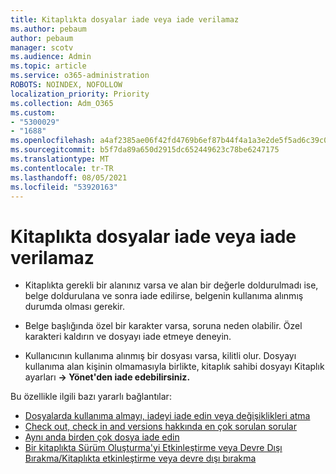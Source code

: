 ```yaml
---
title: Kitaplıkta dosyalar iade veya iade verilamaz
ms.author: pebaum
author: pebaum
manager: scotv
ms.audience: Admin
ms.topic: article
ms.service: o365-administration
ROBOTS: NOINDEX, NOFOLLOW
localization_priority: Priority
ms.collection: Adm_O365
ms.custom:
- "5300029"
- "1688"
ms.openlocfilehash: a4af2385ae06f42fd4769b6ef87b44f4a1a3e2de5f5ad6c39c0c06d72a8cdc07
ms.sourcegitcommit: b5f7da89a650d2915dc652449623c78be6247175
ms.translationtype: MT
ms.contentlocale: tr-TR
ms.lasthandoff: 08/05/2021
ms.locfileid: "53920163"
---
```

# <a name="unable-to-check-out-or-check-in-files-in-a-library"></a>Kitaplıkta dosyalar iade veya iade verilamaz

- Kitaplıkta gerekli bir alanınız varsa ve alan bir değerle doldurulmadı ise, belge doldurulana ve sonra iade edilirse, belgenin kullanıma alınmış durumda olması gerekir.

- Belge başlığında özel bir karakter varsa, soruna neden olabilir. Özel karakteri kaldırın ve dosyayı iade etmeye deneyin.

- Kullanıcının kullanıma alınmış bir dosyası varsa, kilitli olur.  Dosyayı kullanıma alan kişinin olmamasıyla birlikte, kitaplık sahibi dosyayı Kitaplık ayarları **-> Yönet'den iade edebilirsiniz.**

Bu özellikle ilgili bazı yararlı bağlantılar:

- [Dosyalarda kullanıma almayı, iadeyi iade edin veya değişiklikleri atma](https://support.office.com/article/check-out-check-in-or-discard-changes-to-files-in-a-library-7e2c12a9-a874-4393-9511-1378a700f6de)
- [Check out, check in and versions hakkında en çok sorulan sorular](https://support.office.com/article/Top-questions-about-check-out-check-in-and-versions-7E941339-E972-4C7A-A79A-80A1FCF84076)
- [Aynı anda birden çok dosya iade edin](https://support.office.com/article/check-out-check-in-or-discard-changes-to-files-in-a-library-7e2c12a9-a874-4393-9511-1378a700f6de)
- [Bir kitaplıkta Sürüm Oluşturma'yi Etkinleştirme veya Devre Dışı Bırakma/Kitaplıkta etkinleştirme veya devre dışı bırakma](https://support.office.com/article/enable-and-configure-versioning-for-a-list-or-library-1555d642-23ee-446a-990a-bcab618c7a37)
